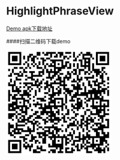 # HighlightPhraseView


[Demo apk下载地址](https://raw.githubusercontent.com/Elder-Wu/filehub/master/apk/HighlightPhraseView.apk)

####扫描二维码下载demo
</p>
<img src="https://github.com/Elder-Wu/filehub/raw/master/images/qrcode_highlightphraseview.png?raw=true">